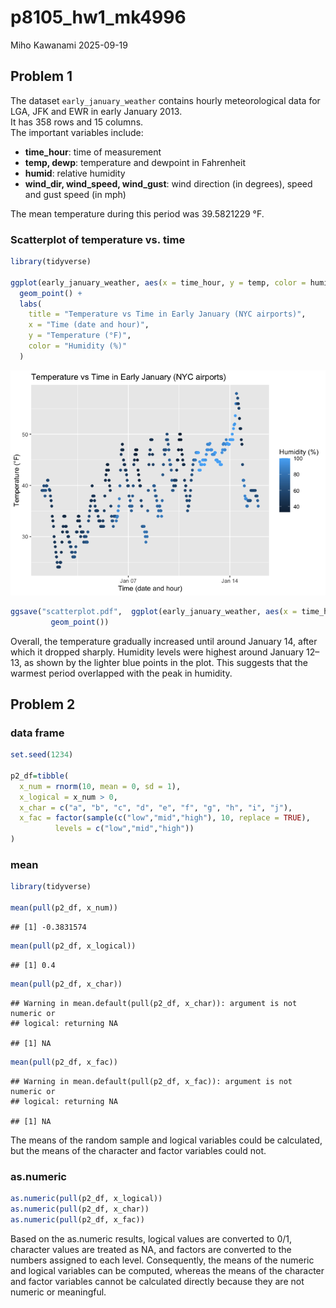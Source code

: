 p8105_hw1_mk4996
================
Miho Kawanami
2025-09-19

## Problem 1

The dataset `early_january_weather` contains hourly meteorological data
for LGA, JFK and EWR in early January 2013.  
It has 358 rows and 15 columns.  
The important variables include:

- **time_hour**: time of measurement  
- **temp, dewp**: temperature and dewpoint in Fahrenheit  
- **humid**: relative humidity  
- **wind_dir, wind_speed, wind_gust**: wind direction (in degrees),
  speed and gust speed (in mph)

The mean temperature during this period was 39.5821229 °F.

### Scatterplot of temperature vs. time

``` r
library(tidyverse)

ggplot(early_january_weather, aes(x = time_hour, y = temp, color = humid)) +
  geom_point() +
  labs(
    title = "Temperature vs Time in Early January (NYC airports)",
    x = "Time (date and hour)",
    y = "Temperature (°F)",
    color = "Humidity (%)"
  )
```

![](p8105_hw1_mk4996_files/figure-gfm/scatterplot-1.png)<!-- -->

``` r
ggsave("scatterplot.pdf",  ggplot(early_january_weather, aes(x = time_hour, y = temp, color = humid)) +
         geom_point())
```

Overall, the temperature gradually increased until around January 14,
after which it dropped sharply. Humidity levels were highest around
January 12–13, as shown by the lighter blue points in the plot. This
suggests that the warmest period overlapped with the peak in humidity.

## Problem 2

### data frame

``` r
set.seed(1234)

p2_df=tibble(
  x_num = rnorm(10, mean = 0, sd = 1),
  x_logical = x_num > 0,
  x_char = c("a", "b", "c", "d", "e", "f", "g", "h", "i", "j"),
  x_fac = factor(sample(c("low","mid","high"), 10, replace = TRUE),
          levels = c("low","mid","high"))
)
```

### mean

``` r
library(tidyverse)

mean(pull(p2_df, x_num))
```

    ## [1] -0.3831574

``` r
mean(pull(p2_df, x_logical))   
```

    ## [1] 0.4

``` r
mean(pull(p2_df, x_char))
```

    ## Warning in mean.default(pull(p2_df, x_char)): argument is not numeric or
    ## logical: returning NA

    ## [1] NA

``` r
mean(pull(p2_df, x_fac))
```

    ## Warning in mean.default(pull(p2_df, x_fac)): argument is not numeric or
    ## logical: returning NA

    ## [1] NA

The means of the random sample and logical variables could be
calculated, but the means of the character and factor variables could
not.

### as.numeric

``` r
as.numeric(pull(p2_df, x_logical)) 
as.numeric(pull(p2_df, x_char))
as.numeric(pull(p2_df, x_fac))  
```

Based on the as.numeric results, logical values are converted to 0/1,
character values are treated as NA, and factors are converted to the
numbers assigned to each level. Consequently, the means of the numeric
and logical variables can be computed, whereas the means of the
character and factor variables cannot be calculated directly because
they are not numeric or meaningful.
